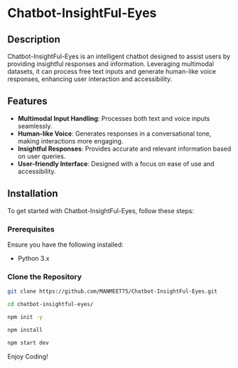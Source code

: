 # Chatbot-InsightFul-Eyes
## Description

Chatbot-InsightFul-Eyes is an intelligent chatbot designed to assist users by providing insightful responses and information. Leveraging multimodal datasets, it can process free text inputs and generate human-like voice responses, enhancing user interaction and accessibility.

## Features

- **Multimodal Input Handling**: Processes both text and voice inputs seamlessly.
- **Human-like Voice**: Generates responses in a conversational tone, making interactions more engaging.
- **Insightful Responses**: Provides accurate and relevant information based on user queries.
- **User-friendly Interface**: Designed with a focus on ease of use and accessibility.

## Installation

To get started with Chatbot-InsightFul-Eyes, follow these steps:

### Prerequisites

Ensure you have the following installed:

- Python 3.x

### Clone the Repository

```bash
git clone https://github.com/MANMEET75/Chatbot-InsightFul-Eyes.git
```

```bash
cd chatbot-insightful-eyes/
```

```bash
npm init -y
```

```bash
npm install
```
```bash
npm start dev
```

Enjoy Coding!

